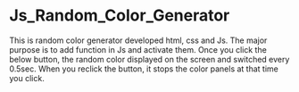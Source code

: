# Js_Random_Color_Generator

This is random color generator developed html, css and Js. The major purpose is to add function in Js and activate them. 
Once you click the below button, the random color displayed on the screen and switched every 0.5sec. When you reclick the button, 
it stops the color panels at that time you click. 

